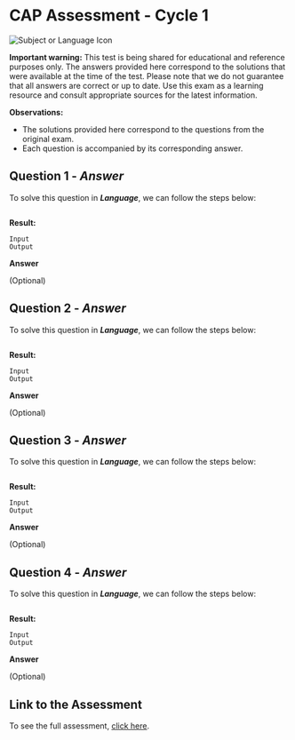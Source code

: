 # CAP Assessment - Cycle 1

![Subject or Language Icon](Link-to-Optional-Icon)

**Important warning:**
This test is being shared for educational and reference purposes only. The answers provided here correspond to the solutions that were available at the time of the test. Please note that we do not guarantee that all answers are correct or up to date. Use this exam as a learning resource and consult appropriate sources for the latest information.

**Observations:**
- The solutions provided here correspond to the questions from the original exam.
- Each question is accompanied by its corresponding answer.

## Question 1 - *Answer*

To solve this question in ***Language***, we can follow the steps below:

```c

```

**Result:**

```
Input
Output
```
**Answer**

(Optional)

## Question 2 - *Answer*

To solve this question in ***Language***, we can follow the steps below:

```c

```

**Result:**

```
Input
Output
```

**Answer**

(Optional)

## Question 3 - *Answer*

To solve this question in ***Language***, we can follow the steps below:

```c

```

**Result:**

```
Input
Output
```

**Answer**

(Optional)

## Question 4 - *Answer*

To solve this question in ***Language***, we can follow the steps below:

```c

```

**Result:**

```
Input
Output
```

**Answer**

(Optional)

## Link to the Assessment

To see the full assessment, [click here](link).